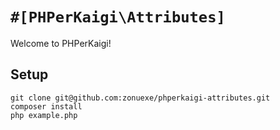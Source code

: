 # `#[PHPerKaigi\Attributes]`

Welcome to PHPerKaigi!

## Setup

```
git clone git@github.com:zonuexe/phperkaigi-attributes.git
composer install
php example.php
```

